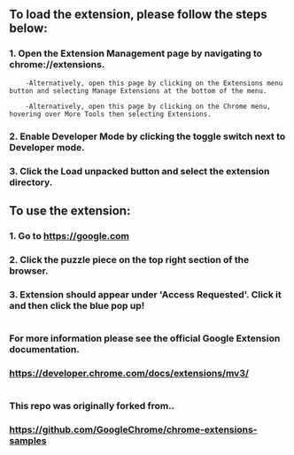 ## To load the extension, please follow the steps below:
### 1. Open the Extension Management page by navigating to chrome://extensions.
        -Alternatively, open this page by clicking on the Extensions menu button and selecting Manage Extensions at the bottom of the menu.

        -Alternatively, open this page by clicking on the Chrome menu, hovering over More Tools then selecting Extensions.

### 2. Enable Developer Mode by clicking the toggle switch next to Developer mode.

### 3. Click the Load unpacked button and select the extension directory.




## To use the extension:
### 1. Go to https://google.com

### 2. Click the puzzle piece on the top right section of the browser.

### 3. Extension should appear under 'Access Requested'. Click it and then click the blue pop up!



#
### For more information please see the official Google Extension documentation.
### https://developer.chrome.com/docs/extensions/mv3/



#
### This repo was originally forked from..
### https://github.com/GoogleChrome/chrome-extensions-samples
